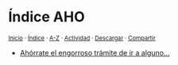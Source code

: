 # Índice AHO
<sup>[Inicio](../../../../index.md) · [Índice](../../../../contenido/a/h/index-ah.md) · [A-Z](../../../../indices/alfabético.md) · [Actividad](../../../../indices/actividad.md) · <a href="../../../../contenido/a/h/o/index-aho.html" download="jucardus-index-aho.html">Descargar</a> · [Compartir](https://x.com/intent/tweet?text=%C3%8Dndice%20de%20subp%C3%A1ginas%20iniciadas%20en%20AHO%2C%20en%20Jucardus.%0A%E2%86%92%20https%3A%2F%2Fjucardus.github.io%2Fcontenido%2Fa%2Fh%2Fo%2Findex-aho.html%0A%0A%23indcs_jucardus%0A%40jucardus)</sup>

* [Ahórrate el engorroso trámite de ir a alguno...](../../../../contenido/a/h/o/ahorrate-el-engorroso-tramite-de.md)
